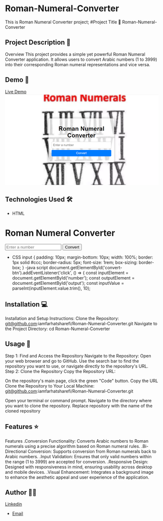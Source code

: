 # Roman-Numeral-Converter
This is Roman Numeral Converter project;
#Project Title 🚀
Roman-Numeral-Converter

## Project Description 📝

Overview
This project provides a simple yet powerful Roman Numeral Converter application. It allows users to convert Arabic numbers (1 to 3999) into their corresponding Roman numeral representations and vice versa.

## Demo 📸
[Live Demo]( https://iamfarhatsharefi.github.io/Roman-Numeral-Converter/ )
![Screenshot](./roman.png)

## Technologies Used 🛠️


- HTML
<body>
  <div class="container">
    <h1>Roman Numeral Converter</h1>
    <input type="number" id="number" placeholder="Enter a number" />
    <button id="convert-btn">Convert</button>
    <p id="output"></p>
  </div>
  <script src="script.js"></script>
</body>

- CSS
input {
  padding: 10px;
  margin-bottom: 10px;
  width: 100%;
  border: 1px solid #ccc;
  border-radius: 5px;
  font-size: 1rem;
  box-sizing: border-box;
}
-java script
document.getElementById('convert-btn').addEventListener('click', () => {
  const inputElement = document.getElementById('number');
  const outputElement = document.getElementById('output');
  const inputValue = parseInt(inputElement.value.trim(), 10);

## Installation 💻

Installation and Setup Instructions:
Clone the Repository:
git@github.com:iamfarhatsharefi/Roman-Numeral-Converter.git
Navigate to the Project Directory:
cd Roman-Numeral-Converter


## Usage 🎯

Step 1: Find and Access the Repository
Navigate to the Repository:
Open your web browser and go to GitHub.
Use the search bar to find the repository you want to use, or navigate directly to the repository's URL.
Step 2: Clone the Repository
Copy the Repository URL:

On the repository's main page, click the green "Code" button.
Copy the URL 
Clone the Repository to Your Local Machine:
git@github.com:iamfarhatsharefi/Roman-Numeral-Converter.git

Open your terminal or command prompt.
Navigate to the directory where you want to clone the repository.
Replace repository with the name of the cloned repository

## Features ⭐
Features
.Conversion Functionality: Converts Arabic numbers to Roman numerals using a precise algorithm based on Roman numeral rules.
.Bi-Directional Conversion: Supports conversion from Roman numerals back to Arabic numbers.
.Input Validation: Ensures that only valid numbers within the range (1 to 3999) are accepted for conversion.
.Responsive Design: Designed with responsiveness in mind, ensuring usability across desktop and mobile devices.
.Visual Enhancement: Integrates a background image to enhance the aesthetic appeal and user experience of the application.

## Author 👩‍💻
[Linkedin](https://www.linkedin.com/in/farhat-sharefi-13a101309?utm_source=share&utm_campaign=share_via&utm_content=profile&utm_medium=android_app)
- [Email](sharefifarhat@gmail.com)
